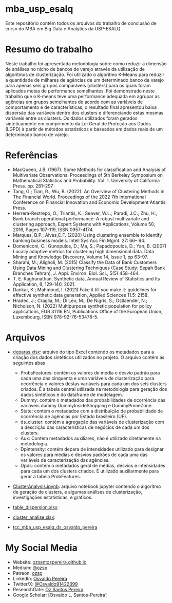 # mba_usp_esalq
Este repositório contém todos os arquivos do trabalho de conclusão de curso do MBA em Big Data e Analytics da USP-ESALQ

# Resumo do trabalho
Neste trabalho foi apresentada metodologia sobre como reduzir a dimensão de análises no nicho de bancos de varejo através da utilização de algoritmos de clusterização. Foi utilizado o algoritmo K-Means para reduzir a quantidade de milhares de agências de um determinado banco de varejo para apenas seis grupos comparáveis (clusters) para os quais foram aplicados metas de performance semelhantes. Foi demonstrado neste trabalho que o K-means teve uma performance adequada em agrupar as agências em grupos semelhantes de acordo com as variáveis de comportamento e de características, o resultado final apresentou baixa dispersão das variáveis dentro dos clusters e diferenciando estas mesmas variáveis entre os clusters. Os dados utilizados foram gerados sinteticamente em cumprimento da Lei Geral de Proteção aos Dados (LGPD) à partir de métodos estatísticos e baseados em dados reais de um determinado banco de varejo.

# Referências
- MacQueen, J.B. (1967). Some Methods for classification and Analysis of Multivariate Observations. Proceedings of 5th Berkeley Symposium on Mathematical Statistics and Probability. Vol. 1. University of California Press. pp. 281–297. 
- Tang, G.;  Tian, R.; Wu, B. (2022). An Overview of Clustering Methods in The Financial World. Proceedings of the 2022 7th International Conference on Financial Innovation and Economic Development Atlantis Press.
- Herrera-Restrepo, O.; Triantis, K.; Seaver, W.L.; Paradi, J.C.; Zhu, H.; Bank branch operational performance: A robust multivariate and clustering approach, Expert Systems with Applications, Volume 50, 2016, Pages 107-119, ISSN 0957-4174.
- Marques, B.P.; Alves,C.F. (2020) Using clustering ensemble to identify banking business models. Intell Sys Acc Fin Mgmt. 27: 66– 94.  
- Domeniconi, C.; Gunopulos, D.; Ma, S.; Papadopoulos, D.; Yan, B. (2007) Locally adaptive metrics for clustering high dimensional data. Data Mining and Knowledge Discovery, Volume 14, Issue 1, pp 63–97. 
- Sharahi, M.; Aligholi, M. (2015) Classify the Data of Bank Customers Using Data Mining and   Clustering Techniques (Case Study: Sepah Bank Branches Tehran), J. Appl. Environ. Biol. Sci., 5(5) 458-464.
- T. E. Raghunathan, Synthetic data, Annual Review of Statistics and Its Application, 8, 129-140, 2021.
- Dankar, K.; Mahmoud, I. (2021) Fake it till you make it: guidelines for effective synthetic data generation, Applied Sciences 11.5: 2158.
- Hradec, J.; Craglia, M.; Di Leo, M.; De Nigris, S.; Ostlaender, N.; Nicholson, N. (2022) Multipurpose synthetic population for policy applications, EUR 31116 EN, Publications Office of the European Union, Luxembourg, ISBN 978-92-76-53478-5.

# Arquivos
* [deparas.xlsx](https://github.com/Osvaldo1982/mba_usp_esalq/blob/main/deparas.xlsx): arquivo do tipo Excel contendo os metadados para a criação dos dados sintéticos utilizados no projeto. O arquivo contém as seguintes abas
  * ProbsFeatures: contém os valores de média e desvio padrão para cada uma das cinquenta e uma variáveis de clusterização para ocorrência e valores destas variáveis para cada um dos seis clusters criados. É a tabela central utilizada na metodologia para geração dos dados sintéticos e do dataframe de modelagem.
  * Dummy: contém o metadados das probabilidades de ocorrência das variáveis dummy DummyInsideShopping e DummyPrimeZone.
  * State: contém o metadados com a distribuição de probabilidade de ocorrência de agências por Estado brasileiro (UF).
  * ds_cluster: contém a agregação das variáveis de clusterização com a descrição das características de negócios de cada um dos clusters.
  * Aux: Contém metadados auxiliares, não é utilizado diretamente na metodologia.
  * Dpintensity: contém depara de intensidades utilizado para designar os valores para médias e desvios padrões de cada uma das variáveis de caracterização das agências.
  * Dpds: contém o metadados geral de médias, desvios e intensidades para cada um dos clusters criados. É utilizado auxiliarmente para gerar a tabela ProbFeatures.

* [ClusterAnalysis.ipynb](https://github.com/Osvaldo1982/mba_usp_esalq/blob/main/cluster_analysis.ipynb): arquivo notebook jupyter contendo o algoritmo de geração de clusters, e algumas análises de clusterização, investigações estatísticas, e gráficos.
* [table_dispersion.xlsx](https://github.com/Osvaldo1982/mba_usp_esalq/blob/main/table_dispersion.xlsx):
* [cluster_analise.xlsx](https://github.com/Osvaldo1982/mba_usp_esalq/blob/main/cluster_analise.xlsx):
* [tcc_mba_usp_esalq_ds_osvaldo_pereira](https://github.com/Osvaldo1982/mba_usp_esalq/blob/main/tcc_mba_usp_esalq_ds_osvaldo_pereira_20230211.docx)

# **My Social Media**
- Website: [ozsantospereira.github.io](https://ozsantospereira.github.io/)
- Medium: [@ozsp](https://medium.com/@ozsp)
- Patreon: [ozsp](https://www.patreon.com/c/ozsp)
- LinkedIn: [Osvaldo Pereira](https://www.linkedin.com/in/osvaldo-pereira)
- Twitter/X: [@Osvaldo91422399](https://twitter.com/Osvaldo91422399)
- ResearchGate: [Oz Santos Pereira](https://www.researchgate.net/profile/Oz-Santos-Pereira)
- Google Scholar: [Osvaldo L. Santos-Pereira]

